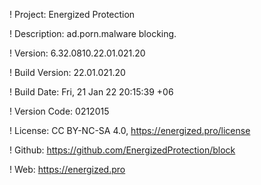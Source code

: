 ! Project: Energized Protection

! Description: ad.porn.malware blocking.

! Version: 6.32.0810.22.01.021.20

! Build Version: 22.01.021.20

! Build Date: Fri, 21 Jan 22 20:15:39 +06

! Version Code: 0212015

! License: CC BY-NC-SA 4.0, https://energized.pro/license

! Github: https://github.com/EnergizedProtection/block

! Web: https://energized.pro
